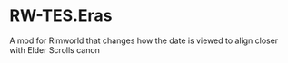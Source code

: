 # RW-TES.Eras
A mod for Rimworld that changes how the date is viewed to align closer with Elder Scrolls canon
